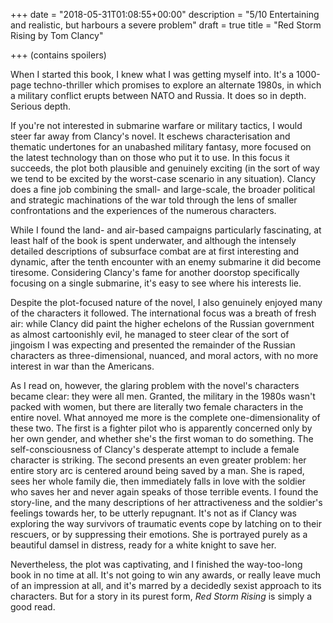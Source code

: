 +++
date = "2018-05-31T01:08:55+00:00"
description = "5/10 Entertaining and realistic, but harbours a severe problem"
draft = true
title = "Red Storm Rising by Tom Clancy"

+++
\(contains spoilers)

When I started this book, I knew what I was getting myself into. It's a 1000-page techno-thriller which promises to explore an alternate 1980s, in which a military conflict erupts between NATO and Russia. It does so in depth. Serious depth.

If you're not interested in submarine warfare or military tactics, I would steer far away from Clancy's novel. It eschews characterisation and thematic undertones for an unabashed military fantasy, more focused on the latest technology than on those who put it to use. In this focus it succeeds, the plot both plausible and genuinely exciting (in the sort of way we tend to be excited by the worst-case scenario in any situation). Clancy does a fine job combining the small- and large-scale, the broader political and strategic machinations of the war told through the lens of smaller confrontations and the experiences of the numerous characters.

While I found the land- and air-based campaigns particularly fascinating, at least half of the book is spent underwater, and although the intensely detailed descriptions of subsurface combat are at first interesting and dynamic, after the tenth encounter with an enemy submarine it did become tiresome. Considering Clancy's fame for another doorstop specifically focusing on a single submarine, it's easy to see where his interests lie.

Despite the plot-focused nature of the novel, I also genuinely enjoyed many of the characters it followed. The international focus was a breath of fresh air: while Clancy did paint the higher echelons of the Russian government as almost cartoonishly evil, he managed to steer clear of the sort of jingoism I was expecting and presented the remainder of the Russian characters as three-dimensional, nuanced, and moral actors, with no more interest in war than the Americans.

As I read on, however, the glaring problem with the novel's characters became clear: they were all men. Granted, the military in the 1980s wasn't packed with women, but there are literally two female characters in the entire novel. What annoyed me more is the complete one-dimensionality of these two. The first is a fighter pilot who is apparently concerned only by her own gender, and whether she's the first woman to do something. The self-consciousness of Clancy's desperate attempt to include a female character is striking. The second presents an even greater problem: her entire story arc is centered around being saved by a man. She is raped, sees her whole family die, then immediately falls in love with the soldier who saves her and never again speaks of those terrible events. I found the story-line, and the many descriptions of her attractiveness and the soldier's feelings towards her, to be utterly repugnant. It's not as if Clancy was exploring the way survivors of traumatic events cope by latching on to their rescuers, or by suppressing their emotions. She is portrayed purely as a beautiful damsel in distress, ready for a white knight to save her.

Nevertheless, the plot was captivating, and I finished the way-too-long book in no time at all. It's not going to win any awards, or really leave much of an impression at all, and it's marred by a decidedly sexist approach to its characters. But for a story in its purest form, _Red Storm Rising_ is simply a good read.